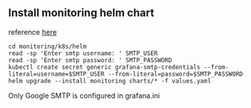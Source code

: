 ## Install monitoring helm chart

reference [here](https://github.com/prometheus-community/helm-charts/blob/main/charts/kube-prometheus-stack/README.md)

```
cd monitoring/k8s/helm
read -sp 'Enter smtp username: ' SMTP_USER 
read -sp 'Enter smtp password: ' SMTP_PASSWORD
kubectl create secret generic grafana-smtp-credentials --from-literal=username=$SMTP_USER --from-literal=password=$SMTP_PASSWORD
helm upgrade --install monitoring charts/* -f values.yaml
```

Only Google SMTP is configured in grafana.ini
